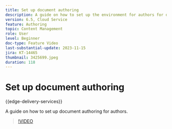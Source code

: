 ```yaml
---
title: Set up document authoring
description: A guide on how to set up the environment for authors for document authoring.
version: 6.5, Cloud Service
feature: Authoring
topic: Content Management
role: User
level: Beginner
doc-type: Feature Video
last-substantial-update: 2023-11-15
jira: KT-14465
thumbnail: 3425699.jpeg
duration: 118
---
```


# Set up document authoring

{{edge-delivery-services}}

A guide on how to set up document authoring for authors.

>[!VIDEO](https://video.tv.adobe.com/v/3425699/?learn=on)
